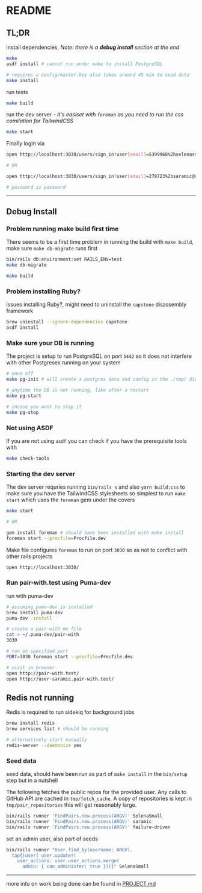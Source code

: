 # README

## TL;DR

install dependencies, _Note: there is a **debug install** section at the end_

```bash
make
asdf install # cannot run under make to install PostgreSQL

# requires a config/master.key also takes around 45 min to seed data
make install
```

run tests

```bash
make build
```

run the dev server - _it's easiset with `foreman` as you need to run the css comilation for TailwindCSS_

```bash
make start
```

Finally login via

```bash
open http://localhost:3030/users/sign_in?user[email]=5399968%2bselenasmall@users.noreply.github.com

# OR

open http://localhost:3030/users/sign_in?user[email]=278723%2bsaramic@users.noreply.github.com

# password is password
```

---

## Debug Install

### Problem running make build first time

There seems to be a first time problem in running the build with `make build`, make sure `make db-migrate` runs first

```bash
bin/rails db:environment:set RAILS_ENV=test
make db-migrate

make build
```

### Problem installing Ruby?

issues installing Ruby?, might need to uninstall the `capstone` disassembly framework

```bash
brew uninstall --ignore-dependencies capstone
asdf install
```

### Make sure your DB is running

The project is setup to run PostgreSQL on port `5442` so it does not interfere with other Postgreses running on your system

```bash
# once off
make pg-init # will create a postgres data and config in the ./tmp/ dir

# anytime the DB is not running, like after a restart
make pg-start

# incase you want to stop it
make pg-stop
```

### Not using ASDF

If you are not using `asdf` you can check if you have the prerequisite tools with

```bash
make check-tools
```

### Starting the dev server

The dev server requries running `bin/rails s` and also `yarn build:css` to make sure you have the TailwindCSS stylesheets so simplest to run `make start` which uses the `foreman` gem under the covers

```bash
make start

# OR

gem install foreman # should have been installed with make install
foreman start --procfile=Procfile.dev
```

Make file configures `foreman` to run on port `3030` so as not to conflict with other rails projects

```bash
open http://localhost:3030/
```

### Run pair-with.test using Puma-dev

run with puma-dev

```bash
# assuming puma-dev is installed
brew install puma-dev
puma-dev -install

# create a pair-with me file
cat > ~/.puma-dev/pair-with
3030

# run on specified port
PORT=3030 foreman start --procfile=Procfile.dev

# visit in browser
open http://pair-with.test/
open http://user-saramic.pair-with.test/
```

## Redis not running

Redis is required to run sidekiq for background jobs

```bash
brew install redis
brew services list # should be running

# alternatively start manually
redis-server --daemonize yes
```

### Seed data

seed data, should have been run as part of `make install` in the `bin/setup` step but in a nutshell

The following fetches the public repos for the provided user. Any calls to GitHub API are cached in `tmp/fetch_cache`. A copy of repositories is kept in `tmp/pair_repositories` this will get reasonably large.

```bash
bin/rails runner 'FindPairs.new.process(ARGV)' SelenaSmall
bin/rails runner 'FindPairs.new.process(ARGV)' saramic
bin/rails runner 'FindPairs.new.process(ARGV)' failure-driven
```

set an admin user, also part of seeds

```bash
bin/rails runner "User.find_by(username: ARGV).
  tap{|user| user.update!(
    user_actions: user.user_actions.merge(
      admin: { can_administer: true }))}" SelenaSmall
```

---

more info on work being done can be found in [PROJECT.md](PROJECT.md)

